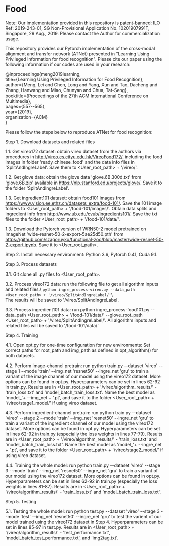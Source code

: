 # Food


Note: Our implementation provided in this repository is patent-banned: ILO Ref: 2019-243-01, SG Non-Provisional Application No. 10201907991T, Singapore, 29 Aug., 2019. Please contact the Author for commercialization usage.  

This repository provides our Pytorch implementation of the cross-modal alignment and transfer network (ATNet) presented in "Learning Using Privileged Information for food recognition". Please cite our paper using the following information if our codes are used in your research:

@inproceedings{meng2019learning,\
  title={Learning Using Privileged Information for Food Recognition},\
  author={Meng, Lei and Chen, Long and Yang, Xun and Tao, Dacheng and Zhang, Hanwang and Miao, Chunyan and Chua, Tat-Seng},\
  booktitle={Proceedings of the 27th ACM International Conference on Multimedia},\
  pages={557--565},\
  year={2019},\
  organization={ACM}\
}


Please follow the steps below to reproduce ATNet for food recognition:

Step 1. Download datasets and related files

1.1. Get vireo172 dataset: obtain vireo dataset from the authors via procedures in http://vireo.cs.cityu.edu.hk/VireoFood172/, including the food images in folder 'ready_chinese_food' and the data info files in 'SplitAndIngreLabel'. Save them to <User_root_path> + '/vireo/'.

1.2. Get glove data: obtain the glove data 'glove.6B.300d.txt' from 'glove.6B.zip' available in https://nlp.stanford.edu/projects/glove/. Save it to the folder 'SplitAndIngreLabel'.

1.3. Get ingredient101 dataset: obtain food101 images from https://www.vision.ee.ethz.ch/datasets_extra/food-101/. Save the 101 image folders to <User_root_path> + '/food-101/images/'. Obtain data splits and ingredient info from http://www.ub.edu/cvub/ingredients101/. Save the txt files to the folder <User_root_path> + '/food-101/data/'.

1.3. Download the Pytorch version of WRN50-2 model pretrained on ImageNet 'wide-resnet-50-2-export-5ae25d50.pth' from https://github.com/szagoruyko/functional-zoo/blob/master/wide-resnet-50-2-export.ipynb. Save it to <User_root_path>.

Step 2. Install necessary environment: Python 3.6, Pytorch 0.41, Cuda 9.1.

Step 3. Process datasets

3.1. Git clone all .py files to <User_root_path>.

3.2. Process vireo172 data: run the following file to get all algorithm inputs and related files.\ 
`python ingre_process-vireo.py --data_path <User_root_path> + '/vireo/SplitAndIngreLabel/'`\  
The results will be saved to '/vireo/SplitAndIngreLabel'.

3.3. Process ingredient101 data: run python ingre_process-food101.py --data_path <User_root_path> + '/food-101/data/' --glove_root_path <User_root_path> + '/vireo/SplitAndIngreLabel/'. All algorithm inputs and related files will be saved to '/food-101/data/'

Step 4. Training

4.1. Open opt.py for one-time configuration for new environments: Set correct paths for root_path and img_path as defined in opt_algorithm() for both datasets.

4.2. Perform image-channel pretrain: run python train.py --dataset 'vireo' --stage 1 --mode 'train' --img_net 'resnet50' --ingre_net 'gru' to train a variant of the image channel of our model using the vireo172 dataset. More options can be found in opt.py. Hyperparameters can be set in lines 62-92 in train.py. Results are in <User_root_path> + '/vireo/algorithm_results/' - 'train_loss.txt' and 'model_batch_train_loss.txt'. Name the best model as 'model_'+ --img_net + '.pt', and save it to the folder <User_root_path> + '/vireo/stage1_model/' if using vireo dataset.

4.3. Perform ingredient-channel pretrain: run python train.py --dataset 'vireo' --stage 2 --mode 'train' --img_net 'resnet50' --ingre_net 'gru' to train a variant of the ingredient channel of our model using the vireo172 dataset. More options can be found in opt.py. Hyperparameters can be set in lines 62-92 in train.py (especially the loss weights in lines 77-79). Results are in <User_root_path> + '/vireo/algorithm_results/' - 'train_loss.txt' and 'model_batch_train_loss.txt'. Name the best model as 'model_'+ --ingre_net + '.pt', and save it to the folder <User_root_path> + '/vireo/stage2_model/' if using vireo dataset.

4.4. Training the whole model: run python train.py --dataset 'vireo' --stage 3 --mode 'train' --img_net 'resnet50' --ingre_net 'gru' to train a variant of our model using the vireo172 dataset. More options can be found in opt.py. Hyperparameters can be set in lines 62-92 in train.py (especially the loss weights in lines 81-87). Results are in <User_root_path> + '/vireo/algorithm_results/' - 'train_loss.txt' and 'model_batch_train_loss.txt'.

Step 5. Testing

5.1. Testing the whole model: run python test.py --dataset 'vireo' --stage 3 --mode 'test' --img_net 'resnet50' --ingre_net 'gru' to test the varient of our model trained using the vireo172 dataset in Step 4. Hyperparameters can be set in lines 85-97 in test.py. Results are in <User_root_path> + '/vireo/algorithm_results/' - 'test_performance.txt', 'model_batch_test_performance.txt', and 'img2tag.txt'. 
